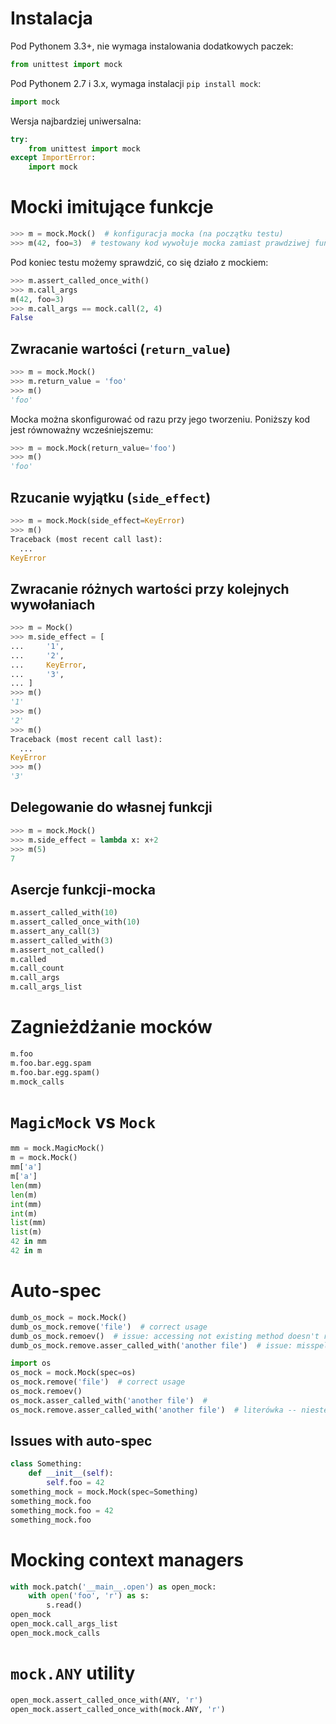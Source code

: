 # Instalacja

Pod Pythonem 3.3+, nie wymaga instalowania dodatkowych paczek:

```python
from unittest import mock
```

Pod Pythonem 2.7 i 3.x, wymaga instalacji `pip install mock`:

```python
import mock
```

Wersja najbardziej uniwersalna:

```python
try:
    from unittest import mock
except ImportError:
    import mock
```

# Mocki imitujące funkcje

```python
>>> m = mock.Mock()  # konfiguracja mocka (na początku testu)
>>> m(42, foo=3)  # testowany kod wywołuje mocka zamiast prawdziwej funkcji
```

Pod koniec testu możemy sprawdzić, co się działo z mockiem:

```python
>>> m.assert_called_once_with()
>>> m.call_args
m(42, foo=3)
>>> m.call_args == mock.call(2, 4)
False
```

## Zwracanie wartości (`return_value`)

```python
>>> m = mock.Mock()
>>> m.return_value = 'foo'
>>> m()
'foo'
```

Mocka można skonfigurować od razu przy jego tworzeniu.
Poniższy kod jest równoważny wcześniejszemu:

```python
>>> m = mock.Mock(return_value='foo')
>>> m()
'foo'
```

## Rzucanie wyjątku (`side_effect`)

```python
>>> m = mock.Mock(side_effect=KeyError)
>>> m()
Traceback (most recent call last):
  ...
KeyError
```

## Zwracanie różnych wartości przy kolejnych wywołaniach

```python
>>> m = Mock()
>>> m.side_effect = [
...     '1',
...     '2',
...     KeyError,
...     '3',
... ]
>>> m()
'1'
>>> m()
'2'
>>> m()
Traceback (most recent call last):
  ...
KeyError
>>> m()
'3'
```

## Delegowanie do własnej funkcji

```python
>>> m = mock.Mock()
>>> m.side_effect = lambda x: x+2
>>> m(5)
7
```

## Asercje funkcji-mocka

```python
m.assert_called_with(10)
m.assert_called_once_with(10)
m.assert_any_call(3)
m.assert_called_with(3)
m.assert_not_called()
m.called
m.call_count
m.call_args
m.call_args_list
```

# Zagnieżdżanie mocków

```python
m.foo
m.foo.bar.egg.spam
m.foo.bar.egg.spam()
m.mock_calls
```

# `MagicMock` vs `Mock`

```python
mm = mock.MagicMock()
m = mock.Mock()
mm['a']
m['a']
len(mm)
len(m)
int(mm)
int(m)
list(mm)
list(m)
42 in mm
42 in m
```

# Auto-spec

```python
dumb_os_mock = mock.Mock()
dumb_os_mock.remove('file')  # correct usage
dumb_os_mock.remoev()  # issue: accessing not existing method doesn't raise exception
dumb_os_mock.remove.asser_called_with('another file')  # issue: misspelled assert make test pass even though it should fail

import os
os_mock = mock.Mock(spec=os)
os_mock.remove('file')  # correct usage
os_mock.remoev()
os_mock.asser_called_with('another file')  #
os_mock.remove.asser_called_with('another file')  # literówka -- niestety wyjątek nie zostanie rzucony
```

## Issues with auto-spec

```python
class Something:
    def __init__(self):
        self.foo = 42
something_mock = mock.Mock(spec=Something)
something_mock.foo
something_mock.foo = 42
something_mock.foo
```

# Mocking context managers

```python
with mock.patch('__main__.open') as open_mock:
    with open('foo', 'r') as s:
        s.read()
open_mock
open_mock.call_args_list
open_mock.mock_calls
```

# `mock.ANY` utility

```python
open_mock.assert_called_once_with(ANY, 'r')
open_mock.assert_called_once_with(mock.ANY, 'r')
```